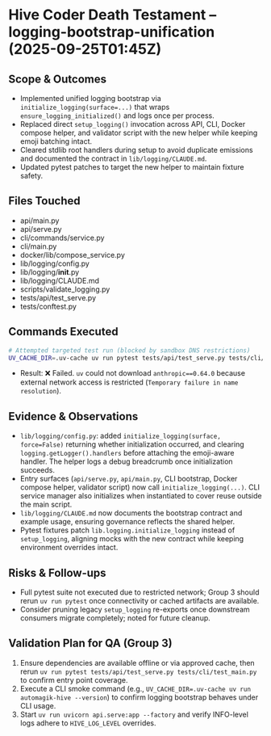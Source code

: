# Hive Coder Death Testament – logging-bootstrap-unification (2025-09-25T01:45Z)

## Scope & Outcomes
- Implemented unified logging bootstrap via `initialize_logging(surface=...)` that wraps `ensure_logging_initialized()` and logs once per process.
- Replaced direct `setup_logging()` invocation across API, CLI, Docker compose helper, and validator script with the new helper while keeping emoji batching intact.
- Cleared stdlib root handlers during setup to avoid duplicate emissions and documented the contract in `lib/logging/CLAUDE.md`.
- Updated pytest patches to target the new helper to maintain fixture safety.

## Files Touched
- api/main.py
- api/serve.py
- cli/commands/service.py
- cli/main.py
- docker/lib/compose_service.py
- lib/logging/config.py
- lib/logging/__init__.py
- lib/logging/CLAUDE.md
- scripts/validate_logging.py
- tests/api/test_serve.py
- tests/conftest.py

## Commands Executed
```bash
# Attempted targeted test run (blocked by sandbox DNS restrictions)
UV_CACHE_DIR=.uv-cache uv run pytest tests/api/test_serve.py tests/cli/test_main.py
```
- Result: ❌ Failed. `uv` could not download `anthropic==0.64.0` because external network access is restricted (`Temporary failure in name resolution`).

## Evidence & Observations
- `lib/logging/config.py`: added `initialize_logging(surface, force=False)` returning whether initialization occurred, and clearing `logging.getLogger().handlers` before attaching the emoji-aware handler. The helper logs a debug breadcrumb once initialization succeeds.
- Entry surfaces (`api/serve.py`, `api/main.py`, CLI bootstrap, Docker compose helper, validator script) now call `initialize_logging(...)`. CLI service manager also initializes when instantiated to cover reuse outside the main script.
- `lib/logging/CLAUDE.md` now documents the bootstrap contract and example usage, ensuring governance reflects the shared helper.
- Pytest fixtures patch `lib.logging.initialize_logging` instead of `setup_logging`, aligning mocks with the new contract while keeping environment overrides intact.

## Risks & Follow-ups
- Full pytest suite not executed due to restricted network; Group 3 should rerun `uv run pytest` once connectivity or cached artifacts are available.
- Consider pruning legacy `setup_logging` re-exports once downstream consumers migrate completely; noted for future cleanup.

## Validation Plan for QA (Group 3)
1. Ensure dependencies are available offline or via approved cache, then rerun `uv run pytest tests/api/test_serve.py tests/cli/test_main.py` to confirm entry point coverage.
2. Execute a CLI smoke command (e.g., `UV_CACHE_DIR=.uv-cache uv run automagik-hive --version`) to confirm logging bootstrap behaves under CLI usage.
3. Start `uv run uvicorn api.serve:app --factory` and verify INFO-level logs adhere to `HIVE_LOG_LEVEL` overrides.

